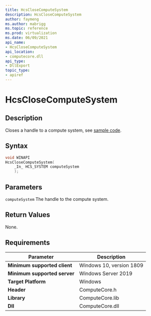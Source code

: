 ```yaml
---
title: HcsCloseComputeSystem
description: HcsCloseComputeSystem
author: faymeng
ms.author: mabrigg
ms.topic: reference
ms.prod: virtualization
ms.date: 06/09/2021
api_name:
- HcsCloseComputeSystem
api_location:
- computecore.dll
api_type:
- DllExport
topic_type: 
- apiref
---
```

# HcsCloseComputeSystem

## Description

Closes a handle to a compute system, see [sample code](./ComputeSystemSample.md#SaveCloseCS).

## Syntax

```cpp
void WINAPI
HcsCloseComputeSystem(
    _In_ HCS_SYSTEM computeSystem
    );
```

## Parameters

`computeSystem`
The handle to the compute system.

## Return Values

None.

## Requirements

|Parameter|Description|
|---|---|
| **Minimum supported client** | Windows 10, version 1809 |
| **Minimum supported server** | Windows Server 2019 |
| **Target Platform** | Windows |
| **Header** | ComputeCore.h |
| **Library** | ComputeCore.lib |
| **Dll** | ComputeCore.dll |
